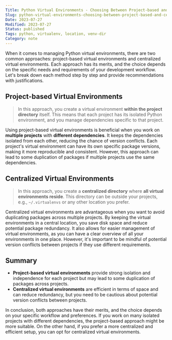 ```yaml
---
Title: Python Virtual Environments - Choosing Between Project-based and Centralized Approach
Slug: python-virtual-environments-choosing-between-project-based-and-centralized-approach
Date: 2023-07-27
Modified: 2023-07-27
Status: published
Tags: python, virtualenv, location, venv-dir  
Category: note
---
```


When it comes to managing Python virtual environments, there are two common approaches: project-based virtual environments and centralized virtual environments. Each approach has its merits, and the choice depends on the specific needs and requirements of your development workflow. Let's break down each method step by step and provide recommendations with justifications.

## Project-based Virtual Environments
> In this approach, you create a virtual environment **within the project directory** itself. This means that each project has its isolated Python environment, and you manage dependencies specific to that project. 

Using project-based virtual environments is beneficial when you work on **multiple projects** with **different dependencies**. It keeps the dependencies isolated from each other, reducing the chance of version conflicts. Each project's virtual environment can have its own specific package versions, making it more reproducible and consistent. However, this approach can lead to some duplication of packages if multiple projects use the same dependencies.

## Centralized Virtual Environments
> In this approach, you create a **centralized directory** where **all virtual environments reside**. This directory can be outside your projects, e.g., `~/.virtualenvs` or any other location you prefer.

Centralized virtual environments are advantageous when you want to avoid duplicating packages across multiple projects. By keeping the virtual environments in a central location, you save disk space and reduce potential package redundancy. It also allows for easier management of virtual environments, as you can have a clear overview of all your environments in one place. However, it's important to be mindful of potential version conflicts between projects if they use different requirements.

## Summary

- **Project-based virtual environments** provide strong isolation and independence for each project but may lead to some duplication of packages across projects.
- **Centralized virtual environments** are efficient in terms of space and can reduce redundancy, but you need to be cautious about potential version conflicts between projects.

In conclusion, both approaches have their merits, and the choice depends on your specific workflow and preferences. If you work on many isolated projects with different dependencies, the project-based approach might be more suitable. On the other hand, if you prefer a more centralized and efficient setup, you can opt for centralized virtual environments. 